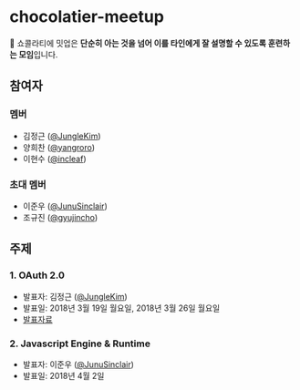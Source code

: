 # chocolatier-meetup

🍫 쇼콜라티에 밋업은 **단순히 아는 것을 넘어 이를 타인에게 잘 설명할 수 있도록 훈련하는 모임**입니다.

## 참여자

### 멤버

- 김정근 ([@JungleKim](https://github.com/JungleKim))
- 양희찬 ([@yangroro](https://github.com/yangroro))
- 이현수 ([@incleaf](https://github.com/incleaf))

### 초대 멤버

- 이준우 ([@JunuSinclair](https://github.com/JunuSinclair))
- 조규진 ([@gyujincho](https://github.com/gyujincho))

## 주제

### 1. OAuth 2.0

- 발표자: 김정근 ([@JungleKim](https://github.com/JungleKim))
- 발표일: 2018년 3월 19일 월요일, 2018년 3월 26일 월요일
- [발표자료](OAuth/README.md)

### 2. Javascript Engine & Runtime

- 발표자: 이준우 ([@JunuSinclair](https://github.com/JunuSinclair))
- 발표일: 2018년 4월 2일



